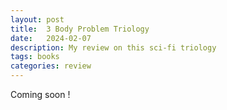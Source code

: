 ```yaml
---
layout: post
title:  3 Body Problem Triology
date:   2024-02-07
description: My review on this sci-fi triology
tags: books
categories: review
---
```

Coming soon !
